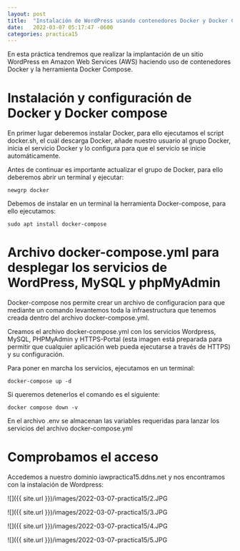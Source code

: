 ```yaml
---
layout: post
title:  "Instalación de WordPress usando contenedores Docker y Docker Compose"
date:   2022-03-07 05:17:47 -0600
categories: practica15
---
```

En esta práctica tendremos que realizar la implantación de un sitio WordPress en Amazon Web Services (AWS) haciendo uso de contenedores Docker y la herramienta Docker Compose.

# Instalación y configuración de Docker y Docker compose

En primer lugar deberemos instalar Docker, para ello ejecutamos el script docker.sh, el cuál descarga Docker, añade nuestro usuario al grupo Docker, inicia el servicio Docker y lo configura para que el servicio se inicie automáticamente.

Antes de continuar es importante actualizar el grupo de Docker, para ello deberemos abrir un terminal y ejecutar:

    newgrp docker
Debemos de instalar en un terminal la herramienta Docker-compose, para ello ejecutamos:

    sudo apt install docker-compose

# Archivo docker-compose.yml para desplegar los servicios de WordPress, MySQL y phpMyAdmin

Docker-compose nos permite crear un archivo de configuracion para que mediante un comando levantemos toda la infraestructura que tenemos creada dentro del archivo docker-compose.yml.

Creamos el archivo docker-compose.yml con los servicios Wordpress, MySQL, PHPMyAdmin y HTTPS-Portal (esta imagen está preparada para permitir que cualquier aplicación web pueda ejecutarse a través de HTTPS) y su configuración.

Para poner en marcha los servicios, ejecutamos en un terminal:

    docker-compose up -d
Si queremos detenerlos el comando es el siguiente:

    docker compose down -v
En el archivo .env se almacenan las variables requeridas para lanzar los servicios del archivo docker-compose.yml

# Comprobamos el acceso
Accedemos a nuestro dominio iawpractica15.ddns.net y nos encontramos con la instalación de Wordpress:

![]({{ site.url }})/images/2022-03-07-practica15/2.JPG

![]({{ site.url }})/images/2022-03-07-practica15/3.JPG

![]({{ site.url }})/images/2022-03-07-practica15/4.JPG

![]({{ site.url }})/images/2022-03-07-practica15/5.JPG
